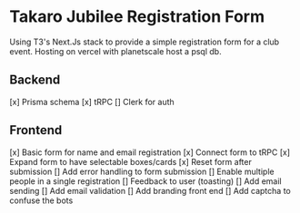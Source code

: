 # Takaro Jubilee Registration Form

Using T3's Next.Js stack to provide a simple registration form for a club event. Hosting on vercel with planetscale host a psql db.

## Backend
[x] Prisma schema
[x] tRPC 
[] Clerk for auth

## Frontend
[x] Basic form for name and email registration
[x] Connect form to tRPC
[x] Expand form to have selectable boxes/cards
[x] Reset form after submission
	[] Add error handling to form submission
[] Enable multiple people in a single registration
[] Feedback to user (toasting)
[] Add email sending
[] Add email validation
[] Add branding front end
[] Add captcha to confuse the bots